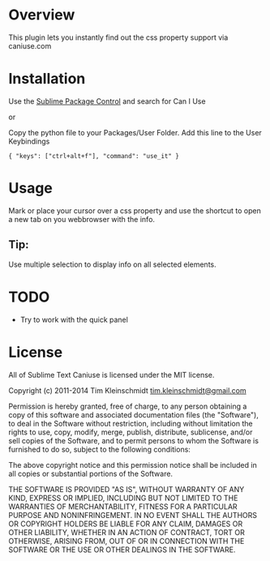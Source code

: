 Overview
========

This plugin lets you instantly find out the css property support via caniuse.com

Installation
============

Use the [Sublime Package Control](http://wbond.net/sublime_packages/package_control) and search for Can I Use

or

Copy the python file to your Packages/User Folder.
Add this line to the User Keybindings

    { "keys": ["ctrl+alt+f"], "command": "use_it" }

Usage
=====

Mark or place your cursor over a css property and use the shortcut to open a new tab on you webbrowser with the info.


Tip:
----
Use multiple selection to display info on all selected elements.


TODO
====

- Try to work with the quick panel


License
=======


All of Sublime Text Caniuse is licensed under the MIT license.

Copyright (c) 2011-2014 Tim Kleinschmidt <tim.kleinschmidt@gmail.com>

Permission is hereby granted, free of charge, to any person obtaining a copy of this software and associated documentation files (the "Software"), to deal in the Software without restriction, including without limitation the rights to use, copy, modify, merge, publish, distribute, sublicense, and/or sell copies of the Software, and to permit persons to whom the Software is furnished to do so, subject to the following conditions:

The above copyright notice and this permission notice shall be included in all copies or substantial portions of the Software.

THE SOFTWARE IS PROVIDED "AS IS", WITHOUT WARRANTY OF ANY KIND, EXPRESS OR IMPLIED, INCLUDING BUT NOT LIMITED TO THE WARRANTIES OF MERCHANTABILITY, FITNESS FOR A PARTICULAR PURPOSE AND NONINFRINGEMENT. IN NO EVENT SHALL THE AUTHORS OR COPYRIGHT HOLDERS BE LIABLE FOR ANY CLAIM, DAMAGES OR OTHER LIABILITY, WHETHER IN AN ACTION OF CONTRACT, TORT OR OTHERWISE, ARISING FROM, OUT OF OR IN CONNECTION WITH THE SOFTWARE OR THE USE OR OTHER DEALINGS IN THE SOFTWARE.
